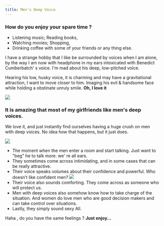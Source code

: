 ```yaml
---
title: Men's Deep Voice
---
```


### **How do you  enjoy your spare time ?**

- Listening music; Reading books, 
- Watching movies; Shopping, 
- Drinking coffee with some of your friends or any thing else.

I have a strange hobby that I like be surrounded by voices when I am alone, by the way I am now with headphone in my ears intoxicated with Benedict Cumberbatch' s voice. I'm mad about his deep, low-pitched voice.

Hearing his low, husky voice,  it is charming and may have a gravitational attraction, I want to move closer to him. Imaging his evil & handsome face while holding a obstinate unruly smile. **Oh, I love it**


![](https://s-media-cache-ak0.pinimg.com/736x/3a/83/e4/3a83e4e9acffd78281f0f75d1acf3c7a.jpg)

### **It is amazing that most of my girlfriends like men's deep voices.**
   
We love it, and just instantly find ourselves having a huge crush on men with deep voices. No idea how that happens, but it just does.

![](http://pixel.nymag.com/imgs/daily/vulture/2014/11/12/magazine/17-cumberbatch-2.w1200.h800.jpg) 

* The moment when the men enter a room and start talking. Just want to "beg" he to talk        more. we' re all ears.
* They sometimes come across intimidating, and in some cases that can be really attractive. 
* Their voice speaks volumes about their confidence and powerful. Who doesn’t like             confident men?
![](http://quotesideas.com/wp-content/uploads/2015/11/QS_143562c43c3e4b198b1b346238af632f.png) 
* Their voice also sounds comforting. They come across as someone who will protect us. 
* Men with deep voices also somehow know how to take charge of the situation. And women do     love men who are good decision makers and can take control over situations.
* Lastly, they simply sound sexy All.

Haha , do you have the same feelings ? **Just enjoy...**

